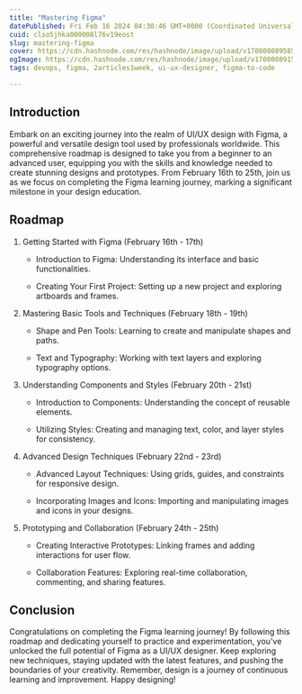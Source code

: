 ```yaml
---
title: "Mastering Figma"
datePublished: Fri Feb 16 2024 04:30:46 GMT+0000 (Coordinated Universal Time)
cuid: clso5jhka000008l76v19eost
slug: mastering-figma
cover: https://cdn.hashnode.com/res/hashnode/image/upload/v1708008895859/fcf4c8fd-00c8-4e5d-bcfb-3d78b69c6663.avif
ogImage: https://cdn.hashnode.com/res/hashnode/image/upload/v1708008915126/081c2cb4-9b3f-402d-95b8-dd8e8d1f7e18.avif
tags: devops, figma, 2articles1week, ui-ux-designer, figma-to-code

---
```


## Introduction

Embark on an exciting journey into the realm of UI/UX design with Figma, a powerful and versatile design tool used by professionals worldwide. This comprehensive roadmap is designed to take you from a beginner to an advanced user, equipping you with the skills and knowledge needed to create stunning designs and prototypes. From February 16th to 25th, join us as we focus on completing the Figma learning journey, marking a significant milestone in your design education.

## Roadmap

1. Getting Started with Figma (February 16th - 17th)
    
    * Introduction to Figma: Understanding its interface and basic functionalities.
        
    * Creating Your First Project: Setting up a new project and exploring artboards and frames.
        
2. Mastering Basic Tools and Techniques (February 18th - 19th)
    
    * Shape and Pen Tools: Learning to create and manipulate shapes and paths.
        
    * Text and Typography: Working with text layers and exploring typography options.
        
3. Understanding Components and Styles (February 20th - 21st)
    
    * Introduction to Components: Understanding the concept of reusable elements.
        
    * Utilizing Styles: Creating and managing text, color, and layer styles for consistency.
        
4. Advanced Design Techniques (February 22nd - 23rd)
    
    * Advanced Layout Techniques: Using grids, guides, and constraints for responsive design.
        
    * Incorporating Images and Icons: Importing and manipulating images and icons in your designs.
        
5. Prototyping and Collaboration (February 24th - 25th)
    
    * Creating Interactive Prototypes: Linking frames and adding interactions for user flow.
        
    * Collaboration Features: Exploring real-time collaboration, commenting, and sharing features.
        

## Conclusion

Congratulations on completing the Figma learning journey! By following this roadmap and dedicating yourself to practice and experimentation, you've unlocked the full potential of Figma as a UI/UX designer. Keep exploring new techniques, staying updated with the latest features, and pushing the boundaries of your creativity. Remember, design is a journey of continuous learning and improvement. Happy designing!